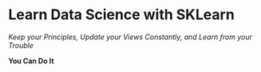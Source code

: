 # Learn Data Science with SKLearn

*Keep your Principles, Update your Views Constantly, and Learn from your Trouble*

**You Can Do It**
